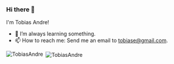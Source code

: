 ### Hi there 👋

I'm Tobias Andre!

- 🌱 I’m always learning something.
- 📫 How to reach me: Send me an email to tobiase@gmail.com.


<p><img align="left" src="https://github-readme-stats.vercel.app/api/top-langs/?username=TobiasAndre&layout=compact&hide=html" alt="TobiasAndre" /></p>

<p>&nbsp;<img align="center" src="https://github-readme-stats.vercel.app/api?username=TobiasAndre&show_icons=true" alt="TobiasAndre" /></p>
